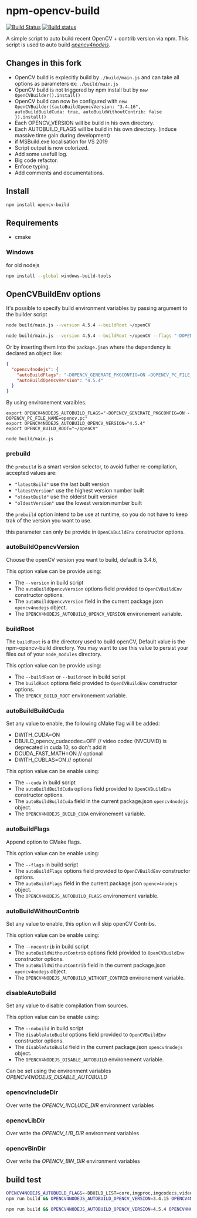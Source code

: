 # npm-opencv-build

[![Build Status](https://travis-ci.org/justadudewhohacks/npm-opencv-build.svg?branch=master)](http://travis-ci.org/justadudewhohacks/npm-opencv-build)
[![Build status](https://ci.appveyor.com/api/projects/status/uv8n2sruno95rxtq/branch/master?svg=true)](https://ci.appveyor.com/project/justadudewhohacks/npm-opencv-build/branch/master)

A simple script to auto build recent OpenCV + contrib version via npm. This script is used to auto build [*opencv4nodejs*](https://github.com/UrielCh/opencv4nodejs).

## Changes in this fork

- OpenCV build is explecitly build by `./build/main.js` and can take all options as parameters ex: `./build/main.js`
- OpenCV build is not triggered by npm install but by `new OpenCVBuilder().install()`
- OpenCV build can now be configured with `new OpenCVBuilder({autoBuildOpencvVersion: "3.4.16", autoBuildBuildCuda: true, autoBuildWithoutContrib: false }).install()`
- Each OPENCV_VERSION will be build in his own directory.
- Each AUTOBUILD_FLAGS will be build in his own directory. (induce massive time gain during development)
- if MSBuild.exe localisation for VS 2019
- Script output is now colorized.
- Add some usefull log.
- Big code refactor.
- Enfoce typing.
- Add comments and documentations.

## Install

``` bash
npm install opencv-build
```

## Requirements

- cmake

### Windows

for old nodejs

``` bash
npm install --global windows-build-tools
```

## OpenCVBuildEnv options

It's possible to specify build environment variables by passing argument to the builder script 

```bash
node build/main.js --version 4.5.4 --buildRoot ~/openCV
```

```bash
node build/main.js --version 4.5.4 --buildRoot ~/openCV --flags "-DOPENCV_GENERATE_PKGCONFIG=ON -DOPENCV_PC_FILE_NAME=opencv.pc"
```

Or by inserting them into the `package.json` where the dependency is declared an object like:

```json
{
  "opencv4nodejs": {
    "autoBuildFlags": "-DOPENCV_GENERATE_PKGCONFIG=ON -DOPENCV_PC_FILE_NAME=opencv.pc",
    "autoBuildOpencvVersion": "4.5.4"
  }
}
```

By using environement varaibles.

```
export OPENCV4NODEJS_AUTOBUILD_FLAGS="-DOPENCV_GENERATE_PKGCONFIG=ON -DOPENCV_PC_FILE_NAME=opencv.pc"
export OPENCV4NODEJS_AUTOBUILD_OPENCV_VERSION="4.5.4"
export OPENCV_BUILD_ROOT="~/openCV"

node build/main.js
```

### prebuild

the `prebuild` is a smart version selector, to avoid futher re-compilation, accepted values are:
* `"latestBuild"` use the last built version
* `"latestVersion"` use the highest version number built
* `"oldestBuild"` use the olderst built version 
* `"oldestVersion"` use the lowest version number built

the `prebuild` option intend to be use at runtime, so you do not have to keep trak of the version you want to use.

this parameter can only be provide in `OpenCVBuildEnv` constructor options.

### autoBuildOpencvVersion

Choose the openCV version you want to build, default is 3.4.6,

This option value can be provide using:
* The `--version` in build script
* The `autoBuildOpencvVersion` options field provided to `OpenCVBuildEnv` constructor options.
* The `autoBuildOpencvVersion` field in the current package.json `opencv4nodejs` object.
* The `OPENCV4NODEJS_AUTOBUILD_OPENCV_VERSION` environement variable.

### buildRoot

The `buildRoot` is a the directory used to build openCV, Default value is the npm-opencv-build directory.
You may want to use this value to persist your files out of your `node_modules` directory.

This option value can be provide using:
* The `--buildRoot` or `--buildroot` in build script
* The `buildRoot` options field provided to `OpenCVBuildEnv` constructor options.
* The `OPENCV_BUILD_ROOT` environement variable.

### autoBuildBuildCuda

Set any value to enable, the following cMake flag will be added:

- DWITH_CUDA=ON
- DBUILD_opencv_cudacodec=OFF // video codec (NVCUVID) is deprecated in cuda 10, so don't add it
- DCUDA_FAST_MATH=ON // optional
- DWITH_CUBLAS=ON // optional

This option value can be enable using:
* The `--cuda` in build script
* The `autoBuildBuildCuda` options field provided to `OpenCVBuildEnv` constructor options.
* The `autoBuildBuildCuda` field in the current package.json `opencv4nodejs` object.
* The `OPENCV4NODEJS_BUILD_CUDA` environement variable.

### autoBuildFlags

Append option to CMake flags.

This option value can be enable using:
* The `--flags` in build script
* The `autoBuildFlags` options field provided to `OpenCVBuildEnv` constructor options.
* The `autoBuildFlags` field in the current package.json `opencv4nodejs` object.
* The `OPENCV4NODEJS_AUTOBUILD_FLAGS` environement variable.

### autoBuildWithoutContrib

Set any value to enable, this option will skip openCV Contribs.

This option value can be enable using:
* The `--nocontrib` in build script
* The `autoBuildWithoutContrib` options field provided to `OpenCVBuildEnv` constructor options.
* The `autoBuildWithoutContrib` field in the current package.json `opencv4nodejs` object.
* The `OPENCV4NODEJS_AUTOBUILD_WITHOUT_CONTRIB` environement variable.

### disableAutoBuild

Set any value to disable compilation from sources.

This option value can be enable using:
* The `--nobuild` in build script
* The `disableAutoBuild` options field provided to `OpenCVBuildEnv` constructor options.
* The `disableAutoBuild` field in the current package.json `opencv4nodejs` object.
* The `OPENCV4NODEJS_DISABLE_AUTOBUILD` environement variable.

Can be set using the environment variables *OPENCV4NODEJS_DISABLE_AUTOBUILD*

### opencvIncludeDir

Over write the *OPENCV_INCLUDE_DIR* environment variables

### opencvLibDir

Over write the *OPENCV_LIB_DIR* environment variables

### opencvBinDir

Over write the *OPENCV_BIN_DIR* environment variables


## build test

```bash
OPENCV4NODEJS_AUTOBUILD_FLAGS=-DBUILD_LIST=core,imgproc,imgcodecs,videoio,highgui,video,calib3d,features2d,objdetect,dnn,ml,flann,photo,stitching,gapi
npm run build && OPENCV4NODEJS_AUTOBUILD_OPENCV_VERSION=3.4.15 OPENCV4NODEJS_AUTOBUILD_WITHOUT_CONTRIB=1 npm run do-install
```

```bash
npm run build && OPENCV4NODEJS_AUTOBUILD_OPENCV_VERSION=4.5.4 OPENCV4NODEJS_AUTOBUILD_WITHOUT_CONTRIB=1 npm run do-install
```
